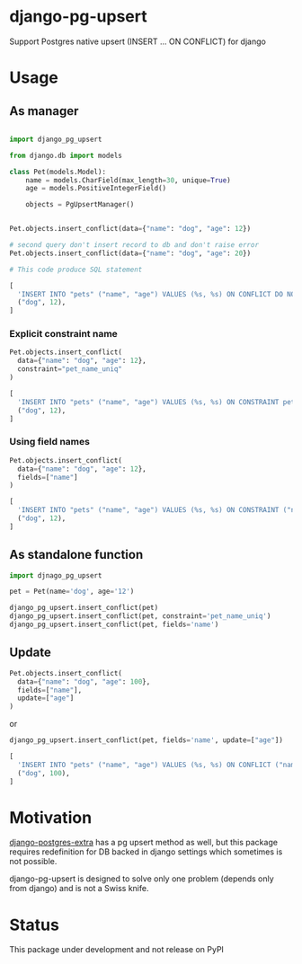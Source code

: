 # django-pg-upsert

Support Postgres native upsert (INSERT ... ON CONFLICT) for django

# Usage

## As manager
```python

import django_pg_upsert

from django.db import models

class Pet(models.Model):
    name = models.CharField(max_length=30, unique=True)
    age = models.PositiveIntegerField()

    objects = PgUpsertManager()


Pet.objects.insert_conflict(data={"name": "dog", "age": 12})

# second query don't insert record to db and don't raise error
Pet.objects.insert_conflict(data={"name": "dog", "age": 20})

# This code produce SQL statement

[
  'INSERT INTO "pets" ("name", "age") VALUES (%s, %s) ON CONFLICT DO NOTHING',
  ("dog", 12),
]
```

### Explicit constraint name

``` python
Pet.objects.insert_conflict(
  data={"name": "dog", "age": 12},
  constraint="pet_name_uniq"
)

[
  'INSERT INTO "pets" ("name", "age") VALUES (%s, %s) ON CONSTRAINT pet_name_uniq DO NOTHING',
  ("dog", 12),
]

```

### Using field names


``` python
Pet.objects.insert_conflict(
  data={"name": "dog", "age": 12},
  fields=["name"]
)

[
  'INSERT INTO "pets" ("name", "age") VALUES (%s, %s) ON CONSTRAINT ("name") DO NOTHING',
  ("dog", 12),
]

```

## As standalone function

```python
import djnago_pg_upsert

pet = Pet(name='dog', age='12')

django_pg_upsert.insert_conflict(pet)
django_pg_upsert.insert_conflict(pet, constraint='pet_name_uniq')
django_pg_upsert.insert_conflict(pet, fields='name')
```

## Update

``` python
Pet.objects.insert_conflict(
  data={"name": "dog", "age": 100},
  fields=["name"],
  update=["age"]
)
```
or

```python
django_pg_upsert.insert_conflict(pet, fields='name', update=["age"])
```

```python
[
  'INSERT INTO "pets" ("name", "age") VALUES (%s, %s) ON CONFLICT ("name") DO UPDATE SET age = EXCLUDED.age',
  ("dog", 100),
]

```

# Motivation

[django-postgres-extra](https://github.com/SectorLabs/django-postgres-extra) has
a pg upsert method as well, but this package requires redefinition for DB backed
in django settings which sometimes is not possible.

django-pg-upsert is designed to solve only one problem (depends only from django) and is not a Swiss knife.

# Status

This package under development and not release on PyPI
